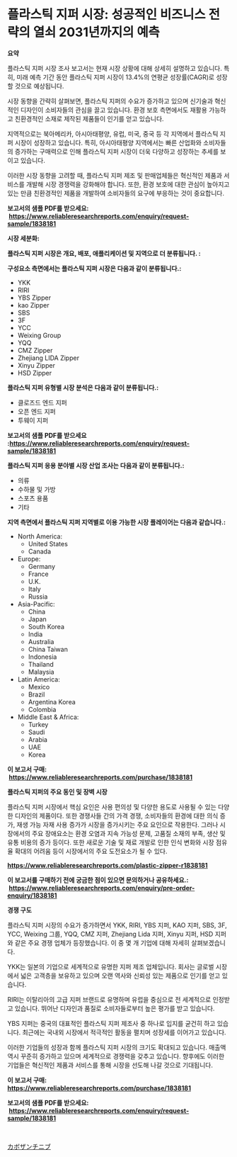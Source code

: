 <p><h1>플라스틱 지퍼 시장: 성공적인 비즈니스 전략의 열쇠 2031년까지의 예측</h1></p><p><strong>요약</strong></p>
<p><p>플라스틱 지퍼 시장 조사 보고서는 현재 시장 상황에 대해 상세히 설명하고 있습니다. 특히, 미래 예측 기간 동안 플라스틱 지퍼 시장이 13.4%의 연평균 성장률(CAGR)로 성장할 것으로 예상됩니다.</p><p>시장 동향을 간략히 살펴보면, 플라스틱 지퍼의 수요가 증가하고 있으며 신기술과 혁신적인 디자인이 소비자들의 관심을 끌고 있습니다. 환경 보호 측면에서도 재활용 가능하고 친환경적인 소재로 제작된 제품들이 인기를 얻고 있습니다.</p><p>지역적으로는 북아메리카, 아시아태평양, 유럽, 미국, 중국 등 각 지역에서 플라스틱 지퍼 시장이 성장하고 있습니다. 특히, 아시아태평양 지역에서는 빠른 산업화와 소비자들의 증가하는 구매력으로 인해 플라스틱 지퍼 시장이 더욱 다양하고 성장하는 추세를 보이고 있습니다.</p><p>이러한 시장 동향을 고려할 때, 플라스틱 지퍼 제조 및 판매업체들은 혁신적인 제품과 서비스를 개발해 시장 경쟁력을 강화해야 합니다. 또한, 환경 보호에 대한 관심이 높아지고 있는 만큼 친환경적인 제품을 개발하여 소비자들의 요구에 부응하는 것이 중요합니다.</p></p>
<p><strong>보고서의 샘플 PDF를 받으세요: &nbsp;<a href="https://www.reliableresearchreports.com/enquiry/request-sample/1838181">https://www.reliableresearchreports.com/enquiry/request-sample/1838181</a></strong></p>
<p><strong>시장 세분화:</strong></p>
<p><strong> 플라스틱 지퍼 시장은 개요, 배포, 애플리케이션 및 지역으로 더 분류됩니다. :</strong></p>
<p><strong>구성요소 측면에서는 플라스틱 지퍼 시장은 다음과 같이 분류됩니다.:</strong></p>
<p><ul><li>YKK</li><li>RIRI</li><li>YBS Zipper</li><li>kao Zipper</li><li>SBS</li><li>3F</li><li>YCC</li><li>Weixing Group</li><li>YQQ</li><li>CMZ Zipper</li><li>Zhejiang LIDA Zipper</li><li>Xinyu Zipper</li><li>HSD Zipper</li></ul></p>
<p><strong> 플라스틱 지퍼 유형별 시장 분석은 다음과 같이 분류됩니다.:</strong></p>
<p><ul><li>클로즈드 엔드 지퍼</li><li>오픈 엔드 지퍼</li><li>투웨이 지퍼</li></ul></p>
<p><strong>보고서의 샘플 PDF를 받으세요 :<a href="https://www.reliableresearchreports.com/enquiry/request-sample/1838181">https://www.reliableresearchreports.com/enquiry/request-sample/1838181</a></strong></p>
<p><strong> 플라스틱 지퍼 응용 분야별 시장 산업 조사는 다음과 같이 분류됩니다.:</strong></p>
<p><ul><li>의류</li><li>수하물 및 가방</li><li>스포츠 용품</li><li>기타</li></ul></p>
<p><strong>지역 측면에서 플라스틱 지퍼 지역별로 이용 가능한 시장 플레이어는 다음과 같습니다.:</strong></p>
<p><ul>
    <li>
        North America:
        <ul>
            <li>United States</li>
            <li>Canada</li>
        </ul>
    </li>
    <li>
        Europe:
        <ul>
            <li>Germany</li>
            <li>France</li>
            <li>U.K.</li>
            <li>Italy</li>
            <li>Russia</li>
        </ul>
    </li>
    <li>
        Asia-Pacific:
        <ul>
            <li>China</li>
            <li>Japan</li>
            <li>South Korea</li>
            <li>India</li>
            <li>Australia</li>
            <li>China Taiwan</li>
            <li>Indonesia</li>
            <li>Thailand</li>
            <li>Malaysia</li>
        </ul>
    </li>
    <li>
        Latin America:
        <ul>
            <li>Mexico</li>
            <li>Brazil</li>
            <li>Argentina Korea</li>
            <li>Colombia</li>
        </ul>
    </li>
    <li>
        Middle East & Africa:
        <ul>
            <li>Turkey</li>
            <li>Saudi</li>
            <li>Arabia</li>
            <li>UAE</li>
            <li>Korea</li>
        </ul>
    </li>
    </ul></p>
<p><strong>이 보고서 구매: &nbsp;<a href="https://www.reliableresearchreports.com/purchase/1838181">https://www.reliableresearchreports.com/purchase/1838181</a></strong></p>
<p><strong>플라스틱 지퍼의 주요 동인 및 장벽 시장</strong></p>
<p><p>플라스틱 지퍼 시장에서 핵심 요인은 사용 편의성 및 다양한 용도로 사용될 수 있는 다양한 디자인의 제품이다. 또한 경쟁사들 간의 가격 경쟁, 소비자들의 환경에 대한 의식 증가, 재생 가능 자재 사용 증가가 시장을 증가시키는 주요 요인으로 작용한다. 그러나 시장에서의 주요 장애요소는 환경 오염과 지속 가능성 문제, 고품질 소재의 부족, 생산 및 유통 비용의 증가 등이다. 또한 새로운 기술 및 재료 개발로 인한 인식 변화와 시장 점유율 확대의 어려움 등이 시장에서의 주요 도전요소가 될 수 있다.</p></p>
<p><strong><a href="https://www.reliableresearchreports.com/plastic-zipper-r1838181">https://www.reliableresearchreports.com/plastic-zipper-r1838181</a></strong></p>
<p><strong>이 보고서를 구매하기 전에 궁금한 점이 있으면 문의하거나 공유하세요.: &nbsp;<a href="https://www.reliableresearchreports.com/enquiry/pre-order-enquiry/1838181">https://www.reliableresearchreports.com/enquiry/pre-order-enquiry/1838181</a></strong></p>
<p><strong>경쟁 구도</strong></p>
<p><p>플라스틱 지퍼 시장의 수요가 증가하면서 YKK, RIRI, YBS 지퍼, KAO 지퍼, SBS, 3F, YCC, Weixing 그룹, YQQ, CMZ 지퍼, Zhejiang Lida 지퍼, Xinyu 지퍼, HSD 지퍼와 같은 주요 경쟁 업체가 등장했습니다. 이 중 몇 개 기업에 대해 자세히 살펴보겠습니다.</p><p>YKK는 일본의 기업으로 세계적으로 유명한 지퍼 제조 업체입니다. 회사는 글로벌 시장에서 넓은 고객층을 보유하고 있으며 오랜 역사와 신뢰성 있는 제품으로 인기를 얻고 있습니다.</p><p>RIRI는 이탈리아의 고급 지퍼 브랜드로 유명하며 유럽을 중심으로 전 세계적으로 인정받고 있습니다. 뛰어난 디자인과 품질로 소비자들로부터 높은 평가를 받고 있습니다.</p><p>YBS 지퍼는 중국의 대표적인 플라스틱 지퍼 제조사 중 하나로 입지를 굳건히 하고 있습니다. 최근에는 국내외 시장에서 적극적인 활동을 펼치며 성장세를 이어가고 있습니다.</p><p>이러한 기업들의 성장과 함께 플라스틱 지퍼 시장의 크기도 확대되고 있습니다. 매출액 역시 꾸준히 증가하고 있으며 세계적으로 경쟁력을 갖추고 있습니다. 향후에도 이러한 기업들은 혁신적인 제품과 서비스를 통해 시장을 선도해 나갈 것으로 기대됩니다.</p></p>
<p><strong>이 보고서 구매: &nbsp; <a href="https://www.reliableresearchreports.com/purchase/1838181">https://www.reliableresearchreports.com/purchase/1838181</a></strong></p>
<p><strong>보고서의 샘플 PDF를 받으세요: &nbsp;<a href="https://www.reliableresearchreports.com/enquiry/request-sample/1838181">https://www.reliableresearchreports.com/enquiry/request-sample/1838181</a></strong><strong></strong></p>
<p>&nbsp;</p>
<p><p><a href="https://github.com/one-cool-chick/Market-Research-Report-List-1/blob/main/980256723550.md">カボザンチニブ</a></p></p>